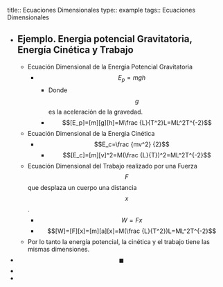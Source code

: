 title:: Ecuaciones Dimensionales
type:: example
tags:: Ecuaciones Dimensionales

- ## Ejemplo. Energia potencial Gravitatoria, Energía Cinética y Trabajo
	- Ecuación Dimensional de la Energia Potencial Gravitatoria
		- $$E_p=mgh$$
			- Donde $$g$$ es la aceleración de la gravedad.
			- $$[E_p]=[m][g][h]=M\frac {L}{T^2}L=ML^2T^{-2}$$
	- Ecuación Dimensional de la Energia Cinética
		- $$E_c=\frac {mv^2} {2}$$
			- $$[E_c]=[m][v]^2=M(\frac {L}{T})^2=ML^2T^{-2}$$
	- Ecuación Dimensional del Trabajo realizado por una Fuerza $$F$$ que desplaza un cuerpo una distancia $$x$$.
		- $$W=Fx$$
		- $$[W]=[F][x]=[m][a][x]=M(\frac {L}{T^2})L=ML^2T^{-2}$$
	- Por lo tanto la energía potencial, la cinética y el trabajo tiene las mismas dimensiones.
- $$\blacksquare$$
-
-